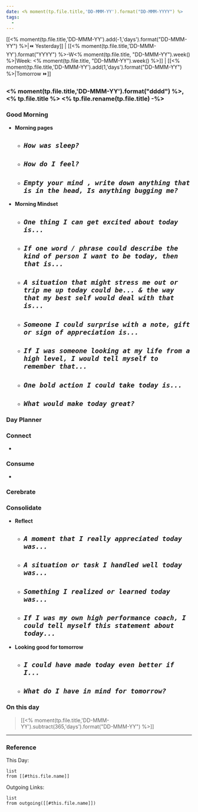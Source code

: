 ```yaml
---
date: <% moment(tp.file.title,'DD-MMM-YY').format("DD-MMM-YYYY") %>
tags: 
  - 
---
```


[[<% moment(tp.file.title,'DD-MMM-YY').add(-1,'days').format("DD-MMM-YY") %>|⏪ Yesterday]] | [[<% moment(tp.file.title,'DD-MMM-YY').format("YYYY") %>-W<% moment(tp.file.title, "DD-MMM-YY").week() %>|Week: <% moment(tp.file.title, "DD-MMM-YY").week() %>]] | [[<% moment(tp.file.title,'DD-MMM-YY').add(1,'days').format("DD-MMM-YY") %>|Tomorrow ⏩]] 

### <% moment(tp.file.title,'DD-MMM-YY').format("dddd") %>, <% tp.file.title %>  <% tp.file.rename(tp.file.title) -%>

### Good Morning
 - **Morning pages**
	- *`How was sleep?`*
		- 
	- *`How do I feel?`*
		- 
	- *`Empty your mind , write down anything that is in the head, Is anything bugging me?`*
		- 
- **Morning Mindset**
	- *`One thing I can get excited about today is...`*
		- 
	- *`If one word / phrase could describe the kind of person I want to be today, then that is...`*
		- 
	- *`A situation that might stress me out or trip me up today could be... & the way that my best self would deal with that is...`*
		- 
	- *`Someone I could surprise with a note, gift or sign of appreciation is...`*
		- 
	- *`If I was someone looking at my life from a high level, I would tell myself to remember that...`*
		- 
	- *`One bold action I could take today is...`*
		- 
	- *`What would make today great?`*
		- 
### Day Planner
### Connect
- 
### Consume
- 
### Cerebrate

### Consolidate
- **Reflect**
    - *`A moment that I really appreciated today was...`*
        - 
    - *`A situation or task I handled well today was...`*
        - 
    - *`Something I realized or learned today was...`*
        - 
    - *`If I was my own high performance coach, I could tell myself this statement about today...`*
        - 
- **Looking good for tomorrow**
    - *`I could have made today even better if I...`*
        - 
    - *`What do I have in mind for tomorrow?`*
        -   
  
 
### On this day  
> [[<% moment(tp.file.title,'DD-MMM-YY').subtract(365,'days').format("DD-MMM-YY") %>]]  

---  
  
### Reference  
  
This Day:  
```dataview  
list  
from [[#this.file.name]]  
```  
  
Outgoing Links:  
```dataview  
list  
from outgoing([[#this.file.name]])  
```
